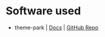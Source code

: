 # Software used

* theme-park | [Docs](https://docs.theme-park.dev/) | [GitHub Repo](https://github.com/GilbN/theme.park)
